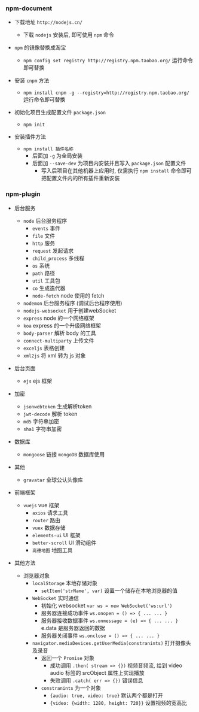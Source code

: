 ### npm-document

* 下载地址 `http://nodejs.cn/`
    * 下载 `nodejs` 安装后, 即可使用 `npm` 命令

* `npm` 的镜像替换成淘宝
    * `npm config set registry http://registry.npm.taobao.org/` 运行命令即可替换

* 安装 `cnpm` 方法
    * `npm install cnpm -g --registry=http://registry.npm.taobao.org/` 运行命令即可替换

* 初始化项目生成配置文件 `package.json`
    * `npm init`

* 安装插件方法
    * `npm install 插件名称`
        * 后面加 `-g` 为全局安装
        * 后面加 `--save-dev` 为项目内安装并且写入 `package.json` 配置文件
            * 写入后项目在其他机器上应用时, 仅需执行 `npm install` 命令即可把配置文件内的所有插件重新安装 

### npm-plugin

* 后台服务
    * `node` 后台服务程序
        * `events` 事件
        * `file` 文件
        * `http` 服务
        * `request` 发起请求
        * `child_process` 多线程
        * `os` 系统
        * `path` 路径
        * `util` 工具包
        * `co` 生成迭代器
        * `node-fetch` node 使用的 fetch
    * `nodemon` 后台服务程序 (调试后台程序使用)
    * `nodejs-websocket` 用于创建webSocket
    * `express` node 的一个网络框架
    * `koa` express 的一个升级网络框架
    * `body-parser` 解析 body 的工具
    * `connect-multiparty` 上传文件
    * `exceljs` 表格创建
    * `xml2js` 将 xml 转为 js 对象
    
* 后台页面
    * `ejs` ejs 框架
    
* 加密
    * `jsonwebtoken` 生成解析token
    * `jwt-decode` 解析 token
    * `md5` 字符串加密
    * `sha1` 字符串加密

* 数据库
    * `mongoose` 链接 `mongoDB` 数据库使用

* 其他
    * `gravatar` 全球公认头像库

* 前端框架
    * `vuejs` vue 框架 
        * `axios` 请求工具
        * `router` 路由
        * `vuex` 数据存储
        * `elements-ui` UI 框架
        * `better-scroll` UI 滑动组件
        * `高德地图` 地图工具
        
* 其他方法
    * 浏览器对象
        * `localStorage` 本地存储对象
            * `setItem('strName', var)` 设置一个储存在本地浏览器的值
        * `WebSocket` 实时通信
            * 初始化 websocket `var ws = new WebSocket('ws:url')`
            * 服务器连接成功事件 `ws.onopen = () => { ... ... }`
            * 服务器接收数据事件 `ws.onmessage = (e) => { ... ... }` e.data 是服务器返回的数据
            * 服务器关闭事件 `ws.onclose = () => { ... ... }`
        * `navigator.mediaDevices.getUserMedia(constranints)` 打开摄像头及录音
            * 返回一个 `Promise` 对象
                * 成功调用 `.then( stream => {})` 视频音频流, 给到 video audio 标签的 srcObject 属性上实现播放
                * 失败调用 `.catch( err => {})` 错误信息
            * `constranints` 为一个对象
                * `{audio: true, video: true}` 默认两个都是打开
                * `{video: {width: 1280, height: 720}}` 设置视频的宽高比
